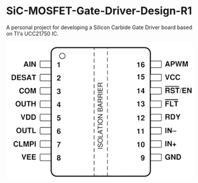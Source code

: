 # SiC-MOSFET-Gate-Driver-Design-R1
A personal project for developing a Silicon Carbide Gate Driver board based on TI's UCC21750 IC.

![plot](Images/UCC21750_Pinout_transp.PNG)

